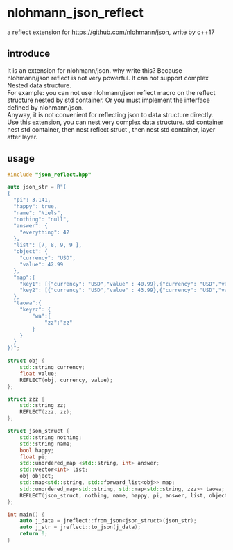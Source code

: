 # nlohmann_json_reflect
a reflect extension for https://github.com/nlohmann/json, write by c++17

## introduce
It is an extension for nlohmann/json. why write this? Because nlohmann/json reflect is not very powerful. It can not support complex Nested data structure. 
<br/>For example: you can not use nlohmann/json reflect macro on the reflect structure nested by std container. Or you must implement the interface defined by nlohmann/json.
<br/>Anyway, it is not convenient for reflecting json to data structure directly.
<br/>Use this extension, you can nest very complex data structure. std container nest std container, then nest reflect struct , then nest std container, layer after layer.
## usage
```c++
#include "json_reflect.hpp"

auto json_str = R"(
{
  "pi": 3.141,
  "happy": true,
  "name": "Niels",
  "nothing": "null",
  "answer": {
    "everything": 42
  },
  "list": [7, 8, 9, 9 ],
  "object": {
    "currency": "USD",
    "value": 42.99
  },
  "map":{
    "key1": [{"currency": "USD","value" : 40.99},{"currency": "USD","value" : 41.99},{"currency": "USD","value" : 42.99}],
    "key2": [{"currency": "USD","value" : 43.99},{"currency": "USD","value" : 44.99},{"currency": "USD","value" : 45.99}]
  },
  "taowa":{
	"keyzz": {
		"wa":{
			"zz":"zz"
		}
	}
  }
})";

struct obj {
	std::string currency;
	float value;
	REFLECT(obj, currency, value);
};

struct zzz {
	std::string zz;
	REFLECT(zzz, zz);
};

struct json_struct {
	std::string nothing;
	std::string name;
	bool happy;
	float pi;
	std::unordered_map <std::string, int> answer;
	std::vector<int> list;
	obj object;
	std::map<std::string, std::forward_list<obj>> map;
	std::unordered_map<std::string, std::map<std::string, zzz>> taowa;
	REFLECT(json_struct, nothing, name, happy, pi, answer, list, object, map, taowa);
};

int main() {	
	auto j_data = jreflect::from_json<json_struct>(json_str);
	auto j_str = jreflect::to_json(j_data);
	return 0;
}
```
